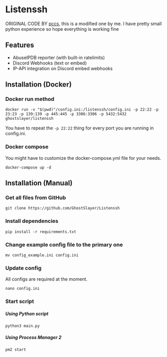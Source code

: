 # Listenssh
ORIGINAL CODE BY [pccs](https://pccs.uk), this is a modified one by me. I have pretty small python experience so hope everything is working fine


## Features
- AbuseIPDB reporter (with built-in ratelimits)
- Discord Webhooks (text or embed)
- IP-API integration on Discord embed webhooks


## Installation (Docker)

### Docker run method

``docker run -v "$(pwd)"/config.ini:/listenssh/config.ini -p 22:22 -p 23:23 -p 139:139 -p 445:445 -p 3306:3306 -p 5432:5432 ghostslayer/listenssh``

You have to repeat the ``-p 22:22`` thing for every port you are running in config.ini.
### Docker compose

You might have to customize the docker-compose.yml file for your needs.

``docker-compose up -d``

## Installation (Manual)
### Get all files from GitHub
```
git clone https://github.com/GhostSlayer/Listenssh
```

### Install dependencies
```
pip install -r requirements.txt
```

### Change example config file to the primary one
```
mv config_example.ini config.ini
```

### Update config
All configs are required at the moment.

```
nano config.ini
```

### Start script
##### Using Python script
```
python3 main.py
```

##### Using Process Manager 2
```
pm2 start
```